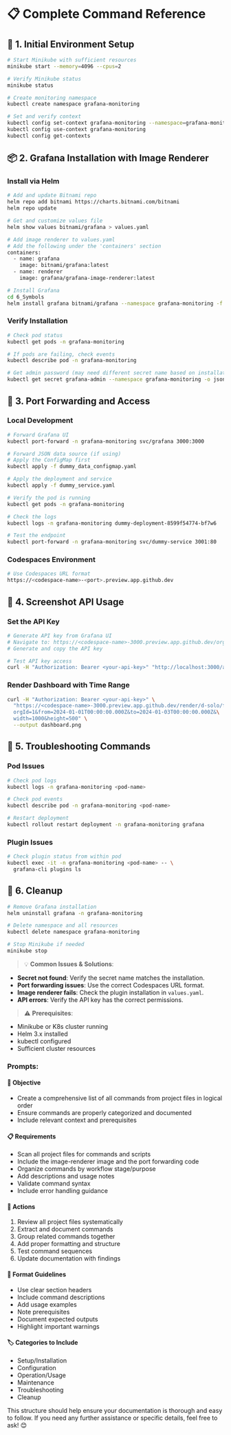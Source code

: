 # 📋 Complete Command Reference

## 🚀 1. Initial Environment Setup
```bash
# Start Minikube with sufficient resources
minikube start --memory=4096 --cpus=2

# Verify Minikube status
minikube status

# Create monitoring namespace
kubectl create namespace grafana-monitoring

# Set and verify context
kubectl config set-context grafana-monitoring --namespace=grafana-monitoring
kubectl config use-context grafana-monitoring
kubectl config get-contexts
```

## 📦 2. Grafana Installation with Image Renderer

### Install via Helm
```bash
# Add and update Bitnami repo
helm repo add bitnami https://charts.bitnami.com/bitnami
helm repo update

# Get and customize values file
helm show values bitnami/grafana > values.yaml

# Add image renderer to values.yaml
# Add the following under the 'containers' section
containers:
  - name: grafana
    image: bitnami/grafana:latest
  - name: renderer
    image: grafana/grafana-image-renderer:latest

# Install Grafana
cd 6_Symbols
helm install grafana bitnami/grafana --namespace grafana-monitoring -f values.yaml
```

### Verify Installation
```bash
# Check pod status
kubectl get pods -n grafana-monitoring

# If pods are failing, check events
kubectl describe pod -n grafana-monitoring

# Get admin password (may need different secret name based on installation)
kubectl get secret grafana-admin --namespace grafana-monitoring -o jsonpath="{.data.GF_SECURITY_ADMIN_PASSWORD}" | base64 -d
```

## 🔄 3. Port Forwarding and Access

### Local Development
```bash
# Forward Grafana UI
kubectl port-forward -n grafana-monitoring svc/grafana 3000:3000

# Forward JSON data source (if using)
# Apply the ConfigMap first
kubectl apply -f dummy_data_configmap.yaml

# Apply the deployment and service
kubectl apply -f dummy_service.yaml

# Verify the pod is running
kubectl get pods -n grafana-monitoring

# Check the logs
kubectl logs -n grafana-monitoring dummy-deployment-8599f54774-bf7w6

# Test the endpoint
kubectl port-forward -n grafana-monitoring svc/dummy-service 3001:80
```

### Codespaces Environment
```bash
# Use Codespaces URL format
https://<codespace-name>-<port>.preview.app.github.dev
```

## 📸 4. Screenshot API Usage

### Set the API Key
```bash
# Generate API key from Grafana UI
# Navigate to: https://<codespace-name>-3000.preview.app.github.dev/org/serviceaccounts
# Generate and copy the API key

# Test API key access
curl -H "Authorization: Bearer <your-api-key>" "http://localhost:3000/api/dashboards/home"
```

### Render Dashboard with Time Range
```bash
curl -H "Authorization: Bearer <your-api-key>" \
  "https://<codespace-name>-3000.preview.app.github.dev/render/d-solo/fe6uh0ry1962oe/1?\
  orgId=1&from=2024-01-01T00:00:00.000Z&to=2024-01-03T00:00:00.000Z&\
  width=1000&height=500" \
  --output dashboard.png
```

## 🔧 5. Troubleshooting Commands

### Pod Issues
```bash
# Check pod logs
kubectl logs -n grafana-monitoring <pod-name>

# Check pod events
kubectl describe pod -n grafana-monitoring <pod-name>

# Restart deployment
kubectl rollout restart deployment -n grafana-monitoring grafana
```

### Plugin Issues
```bash
# Check plugin status from within pod
kubectl exec -it -n grafana-monitoring <pod-name> -- \
  grafana-cli plugins ls
```

## 🧹 6. Cleanup
```bash
# Remove Grafana installation
helm uninstall grafana -n grafana-monitoring

# Delete namespace and all resources
kubectl delete namespace grafana-monitoring

# Stop Minikube if needed
minikube stop
```

> 💡 **Common Issues & Solutions**:
- **Secret not found**: Verify the secret name matches the installation.
- **Port forwarding issues**: Use the correct Codespaces URL format.
- **Image renderer fails**: Check the plugin installation in `values.yaml`.
- **API errors**: Verify the API key has the correct permissions.

> ⚠️ **Prerequisites**:
- Minikube or K8s cluster running
- Helm 3.x installed
- kubectl configured
- Sufficient cluster resources

### Prompts:

#### 🎯 Objective
- Create a comprehensive list of all commands from project files in logical order
- Ensure commands are properly categorized and documented
- Include relevant context and prerequisites

#### 📋 Requirements
- Scan all project files for commands and scripts
- Include the image-renderer image and the port forwarding code
- Organize commands by workflow stage/purpose
- Add descriptions and usage notes
- Validate command syntax
- Include error handling guidance

#### 🔄 Actions
1. Review all project files systematically
2. Extract and document commands
3. Group related commands together
4. Add proper formatting and structure
5. Test command sequences
6. Update documentation with findings

#### 📝 Format Guidelines
- Use clear section headers
- Include command descriptions
- Add usage examples
- Note prerequisites
- Document expected outputs
- Highlight important warnings

#### 🏷️ Categories to Include
- Setup/Installation
- Configuration
- Operation/Usage
- Maintenance
- Troubleshooting
- Cleanup

This structure should help ensure your documentation is thorough and easy to follow. If you need any further assistance or specific details, feel free to ask! 😊